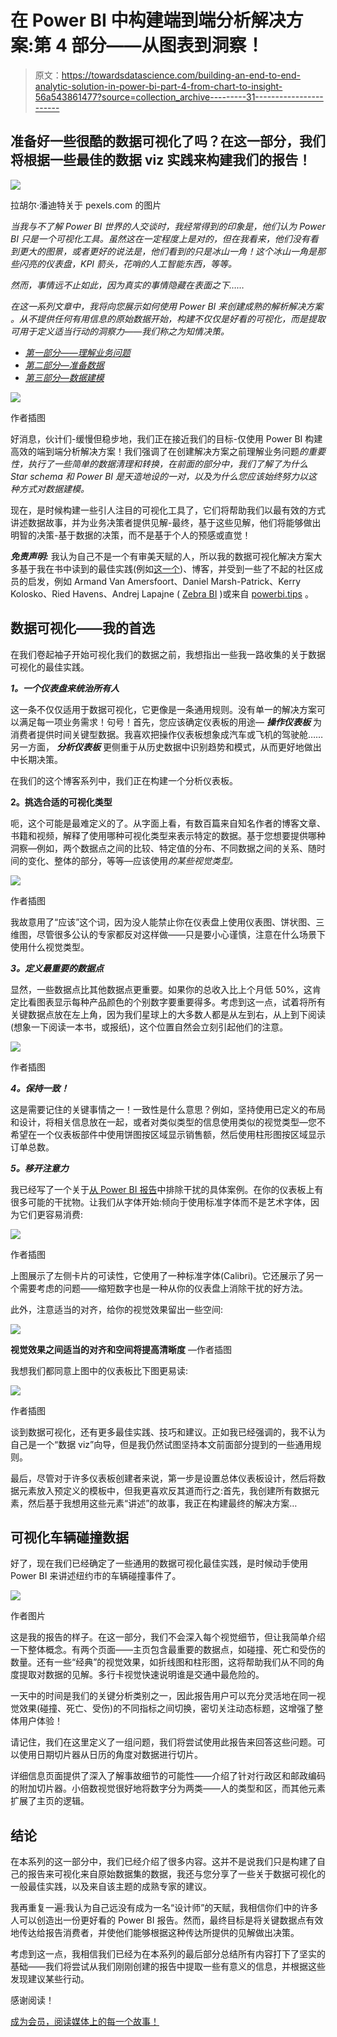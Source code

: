 # 在 Power BI 中构建端到端分析解决方案:第 4 部分——从图表到洞察！

> 原文：<https://towardsdatascience.com/building-an-end-to-end-analytic-solution-in-power-bi-part-4-from-chart-to-insight-56a543861477?source=collection_archive---------31----------------------->

## 准备好一些很酷的数据可视化了吗？在这一部分，我们将根据一些最佳的数据 viz 实践来构建我们的报告！

![](img/8a438aca95ff042c380cc609924df98f.png)

拉胡尔·潘迪特关于 pexels.com 的图片

*当我与不了解 Power BI 世界的人交谈时，我经常得到的印象是，他们认为 Power BI 只是一个可视化工具。虽然这在一定程度上是对的，但在我看来，他们没有看到更大的图景，或者更好的说法是，他们看到的只是冰山一角！这个冰山一角是那些闪亮的仪表盘，KPI 箭头，花哨的人工智能东西，等等。*

*然而，事情远不止如此，因为真实的事情隐藏在表面之下……*

*在这一系列文章中，我将向您展示如何使用 Power BI 来创建成熟的解析解决方案* *。从不提供任何有用信息的原始数据开始，构建不仅仅是好看的可视化，而是提取可用于定义适当行动的洞察力——我们称之为知情决策。*

*   [*第一部分——理解业务问题*](/building-an-end-to-end-analytic-solution-in-power-bi-part-1-understanding-the-business-problem-85db9e2d745b)
*   [*第二部分—准备数据*](/building-an-end-to-end-analytic-solution-in-power-bi-part-2-preparing-the-data-c5a1641ec897)
*   [*第三部分—数据建模*](/building-an-end-to-end-analytic-solution-in-power-bi-part-3-level-up-with-data-modeling-cfbf3e4e2cd)

![](img/d3f46520adb01ecdb0b9f18329ed0eb8.png)

作者插图

好消息，伙计们-缓慢但稳步地，我们正在接近我们的目标-仅使用 Power BI 构建高效的端到端分析解决方案！我们强调了在创建解决方案之前理解业务问题*的重要性，执行了一些简单的数据清理和转换，在前面的部分中，我们了解了为什么 Star schema 和 Power BI 是天造地设的一对，以及为什么您应该始终努力以这种方式对数据建模。*

现在，是时候构建一些引人注目的可视化工具了，它们将帮助我们以最有效的方式讲述数据故事，并为业务决策者提供见解-最终，基于这些见解，他们将能够做出明智的决策-基于数据的决策，而不是基于个人的预感或直觉！

***免责声明:*** 我认为自己不是一个有审美天赋的人，所以我的数据可视化解决方案大多基于我在书中读到的最佳实践(例如[这一个](https://www.amazon.com/Storytelling-Data-Visualization-Business-Professionals/dp/1119002257))、博客，并受到一些了不起的社区成员的启发，例如 Armand Van Amersfoort、Daniel Marsh-Patrick、Kerry Kolosko、Ried Havens、Andrej Lapajne ( [Zebra BI](https://zebrabi.com/) )或来自 [powerbi.tips](https://powerbi.tips/) 。

## 数据可视化——我的首选

在我们卷起袖子开始可视化我们的数据之前，我想指出一些我一路收集的关于数据可视化的最佳实践。

***1。一个仪表盘来统治所有人***

这一条不仅仅适用于数据可视化，它更像是一条通用规则。没有单一的解决方案可以满足每一项业务需求！句号！首先，您应该确定仪表板的用途— ***操作仪表板*** 为消费者提供时间关键型数据。我喜欢把操作仪表板想象成汽车或飞机的驾驶舱……另一方面， ***分析仪表板*** 更侧重于从历史数据中识别趋势和模式，从而更好地做出中长期决策。

在我们的这个博客系列中，我们正在构建一个分析仪表板。

**2。挑选合适的可视化类型**

呃，这个可能是最难定义的了。从字面上看，有数百篇来自知名作者的博客文章、书籍和视频，解释了使用哪种可视化类型来表示特定的数据。基于您想要提供哪种洞察—例如，两个数据点之间的比较、特定值的分布、不同数据之间的关系、随时间的变化、整体的部分，等等—应该使用*的某些视觉类型。*

![](img/fe3b3e9673861c8be928f3dfe9540d8d.png)

作者插图

我故意用了“应该”这个词，因为没人能禁止你在仪表盘上使用仪表图、饼状图、三维图，尽管很多公认的专家都反对这样做——只是要小心谨慎，注意在什么场景下使用什么视觉类型。

***3。定义最重要的数据点***

显然，一些数据点比其他数据点更重要。如果你的总收入比上个月低 50%，这肯定比看图表显示每种产品颜色的个别数字要重要得多。考虑到这一点，试着将所有关键数据点放在左上角，因为我们星球上的大多数人都是从左到右，从上到下阅读(想象一下阅读一本书，或报纸)，这个位置自然会立刻引起他们的注意。

![](img/2450e2579f20c4a49e3ea963670f5735.png)

作者插图

***4。保持一致！***

这是需要记住的关键事情之一！一致性是什么意思？例如，坚持使用已定义的布局和设计，将相关信息放在一起，或者对类似类型的信息使用类似的视觉类型—您不希望在一个仪表板部件中使用饼图按区域显示销售额，然后使用柱形图按区域显示订单总数。

***5。移开注意力***

我已经写了一个关于[从 Power BI 报告](https://data-mozart.com/how-to-remove-distractions-from-the-power-bi-report/)中排除干扰的具体案例。在你的仪表板上有很多可能的干扰物。让我们从字体开始:倾向于使用标准字体而不是艺术字体，因为它们更容易消费:

![](img/5e946f59d90a3ac7047d010a81e9c5aa.png)

作者插图

上图展示了左侧卡片的可读性，它使用了一种标准字体(Calibri)。它还展示了另一个需要考虑的问题——缩短数字也是一种从你的仪表盘上消除干扰的好方法。

此外，注意适当的对齐，给你的视觉效果留出一些空间:

![](img/16f49974e044276d50d9594b4d530bf0.png)

**视觉效果之间适当的对齐和空间将提高清晰度** —作者插图

我想我们都同意上图中的仪表板比下图更易读:

![](img/b97790c6037df74483a636619737bb94.png)

作者插图

谈到数据可视化，还有更多最佳实践、技巧和建议。正如我已经强调的，我不认为自己是一个“数据 viz”向导，但是我仍然试图坚持本文前面部分提到的一些通用规则。

最后，尽管对于许多仪表板创建者来说，第一步是设置总体仪表板设计，然后将数据元素放入预定义的模板中，但我更喜欢反其道而行之:首先，我创建所有数据元素，然后基于我想用这些元素“讲述”的故事，我正在构建最终的解决方案…

## 可视化车辆碰撞数据

好了，现在我们已经确定了一些通用的数据可视化最佳实践，是时候动手使用 Power BI 来讲述纽约市的车辆碰撞事件了。

![](img/5e7014b2fbffca8ab356d26ff0d170a6.png)

作者图片

这是我的报告的样子。在这一部分，我们不会深入每个视觉细节，但让我简单介绍一下整体概念。有两个页面——主页包含最重要的数据点，如碰撞、死亡和受伤的数量。还有一些“经典”的视觉效果，如折线图和柱形图，这将帮助我们从不同的角度提取对数据的见解。多行卡视觉快速说明谁是交通中最危险的。

一天中的时间是我们的关键分析类别之一，因此报告用户可以充分灵活地在同一视觉效果(碰撞、死亡、受伤)的不同指标之间切换，密切关注动态标题，这增强了整体用户体验！

请记住，我们在这里定义了一组问题，我们将尝试使用此报告来回答这些问题。可以使用日期切片器从日历的角度对数据进行切片。

详细信息页面提供了深入了解事故细节的可能性——介绍了针对行政区和邮政编码的附加切片器。小倍数视觉很好地将数字分为两类——人的类型和区，而其他元素扩展了主页的逻辑。

## 结论

在本系列的这一部分中，我们已经介绍了很多内容。这并不是说我们只是构建了自己的报告来可视化来自原始数据集的数据，我还与您分享了一些关于数据可视化的一般最佳实践，以及来自该主题的成熟专家的建议。

我再重复一遍:我认为自己远没有成为一名“设计师”的天赋，我相信你们中的许多人可以创造出一份更好看的 Power BI 报告。然而，最终目标是将关键数据点有效地传达给报告消费者，并使他们能够根据这种传达所提供的见解做出决策。

考虑到这一点，我相信我们已经为在本系列的最后部分总结所有内容打下了坚实的基础——我们将尝试从我们刚刚创建的报告中提取一些有意义的信息，并根据这些发现建议某些行动。

感谢阅读！

[成为会员，阅读媒体上的每一个故事！](https://datamozart.medium.com/membership)